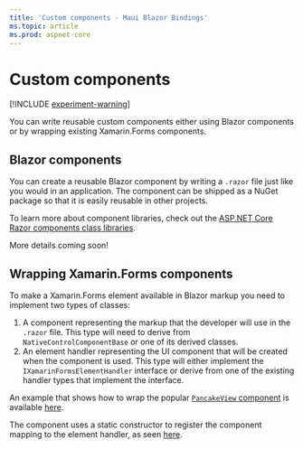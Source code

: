 ```yaml
---
title: 'Custom components - Maui Blazor Bindings'
ms.topic: article
ms.prod: aspnet-core
---
```


# Custom components

[!INCLUDE [experiment-warning](../includes/experiment-warning.md)]

You can write reusable custom components either using Blazor components or by wrapping existing Xamarin.Forms components.

## Blazor components

You can create a reusable Blazor component by writing a `.razor` file just like you would in an application. The component can be shipped as a NuGet package so that it is easily reusable in other projects.

To learn more about component libraries, check out the [ASP.NET Core Razor components class libraries](https://docs.microsoft.com/aspnet/core/blazor/class-libraries&tabs=visual-studio).

More details coming soon!

## Wrapping Xamarin.Forms components

To make a Xamarin.Forms element available in Blazor markup you need to implement two types of classes:

1. A component representing the markup that the developer will use in the `.razor` file. This type will need to derive from `NativeControlComponentBase` or one of its derived classes.
1. An element handler representing the UI component that will be created when the component is used. This type will either implement the `IXamarinFormsElementHandler` interface or derive from one of the existing handler types that implement the interface.

An example that shows how to wrap the popular [`PancakeView` component](https://github.com/sthewissen/Xamarin.Forms.PancakeView) is available [here](https://github.com/xamarin/MobileBlazorBindings/tree/master/samples/MobileBlazorBindingsWeather/Microsoft.MobileBlazorBindings.PancakeView).

The component uses a static constructor to register the component mapping to the element handler, as seen [here](https://github.com/xamarin/MobileBlazorBindings/blob/master/samples/MobileBlazorBindingsWeather/Microsoft.MobileBlazorBindings.PancakeView/Elements/PancakeView.cs#L11-L15).
